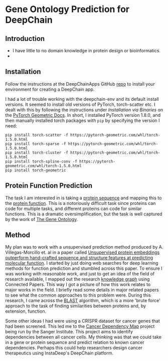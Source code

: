 
# Gene Ontology Prediction for DeepChain


## Introduction
- I have little to no domain knowledge in protein design or bioinformatics.
- 

## Installation

Follow the instructions at the DeepChainApps GitHub [repo](https://github.com/DeepChainBio/deep-chain-apps) to install your 
environment for creating a DeepChain app. 

I had a lot of trouble working with the deepchain-env and its default install versions. It seemed to install old versions 
of PyTorch, torch-scatter etc. I dealt with this by following the instructions under *Installation via Binaries* on the
[PyTorch Geometric Docs](https://pytorch-geometric.readthedocs.io/en/latest/notes/installation.html#c-cuda-extensions-on-macos).
In short, I installed PyTorch version 1.8.0, and then manually installed torch packages with `pip` by specifying the version I 
need:

```
pip install torch-scatter -f https://pytorch-geometric.com/whl/torch-1.5.0.html
pip install torch-sparse -f https://pytorch-geometric.com/whl/torch-1.5.0.html
pip install torch-cluster -f https://pytorch-geometric.com/whl/torch-1.5.0.html
pip install torch-spline-conv -f https://pytorch-geometric.com/whl/torch-1.5.0.html
pip install torch-geometric
```

## Protein Function Prediction 
The task I am interested in is taking a [protein sequence](https://en.wikipedia.org/wiki/Protein_primary_structure) and mapping
this to the [protein function](https://en.wikipedia.org/wiki/Protein_function_prediction). This is a notoriously difficult task
since proteins can code for multiple tasks, and different proteins can code for similar functions. This is a dramatic 
oversimplification, but the task is well captured by the work of [The Gene Ontology](https://en.wikipedia.org/wiki/Gene_ontology).

## Method
My plan was to work with a unsupervised prediction method produced by A. Villegas-Morcillo et. al in a paper called 
[Unsupervised protein embeddings outperform hand-crafted sequence and structure features at predicting molecular function](https://academic.oup.com/bioinformatics/article/37/2/162/5892762).
I started by just doing web searches for deep learning methods for function prediction and stumbled across this paper. To ensure I was 
working with reasonable work, and just to get an idea of the field of research available, I mapped out the research [knowledge graph](https://www.connectedpapers.com/main/017a3f8315005d91d90662e95721f39362ca2a7a/Unsupervised-protein-embeddings-outperform-handcrafted-sequence-and-structure-features-at-predicting-molecular-function/graph)
using Connected Papers. This way I got a picture of how this work relates to major works in the field. I briefly read some details in 
major related papers to see what the common approaches to this problem were. During this research, I came across the [BLAST](https://en.wikipedia.org/wiki/BLAST_(biotechnology))
algorithm, which is a more 'brute force' approach to the task of finding similarities between proteins and, by extension, function.

Some other ideas I had were using a CRISPR dataset for cancer genes that had been screened. This led me to the [Cancer Dependency Map](https://depmap.sanger.ac.uk/)
project being run by the Sanger Institute. This project aims to identify dependencies between all cancer cells. My thinking was that we
could take in a gene or protein sequence and predict relation to known cancer dependencies. Perhaps this could help researchers design
cancer therapeutics using InstaDeep's DeepChain platform. 